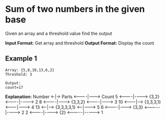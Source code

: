 # Sum of two numbers in the given base

Given an array and a threshold value find the output

**Input Format:** Get array and threshold
**Output Format:** Display the count

## Example 1

```
Array: {5,8,10,13,6,2}
Threshold: 3

Output:
count=17

```

**Explanation:**
Number <-|-> Parts <----|---> Count
5 <----|----> {3,2} <----|----> 2
8 <----|---> {3,3,2} <----|---> 3
10 <---|--> {3,3,3,1} <---|---> 4
13 <--|--> {3,3,3,3,1} <--|---> 5
6 <----|---> {3,3} <-----|----> 2
2 <----|----> {2} <-----|-----> 1
